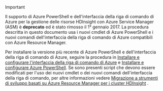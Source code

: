 > [!IMPORTANT]
> Il supporto di Azure PowerShell e dell'interfaccia della riga di comando di Azure per la gestione delle risorse HDInsight con Azure Service Manager (ASM) è **deprecato** ed è stato rimosso il 1° gennaio 2017. La procedura descritta in questo documento usa i nuovi cmdlet di Azure PowerShell e i nuovi comandi dell'interfaccia della riga di comando di Azure compatibili con Azure Resource Manager.
> 
> Per installare la versione più recente di Azure PowerShell e dell'interfaccia della riga di comando di Azure, seguire la procedura in [Installare e configurare l'interfaccia della riga di comando di Azure](../articles/xplat-cli-install.md) e [Installare e configurare Azure PowerShell](/powershell/azureps-cmdlets-docs). Se sono presenti script che devono essere modificati per l'uso dei nuovi cmdlet o dei nuovi comandi dell'interfaccia della riga di comando, per altre informazioni vedere [Migrazione a strumenti di sviluppo basati su Azure Resource Manager per i cluster HDInsight](../articles/hdinsight/hdinsight-hadoop-development-using-azure-resource-manager.md) .
> 
> 



<!--HONumber=Jan17_HO3-->


